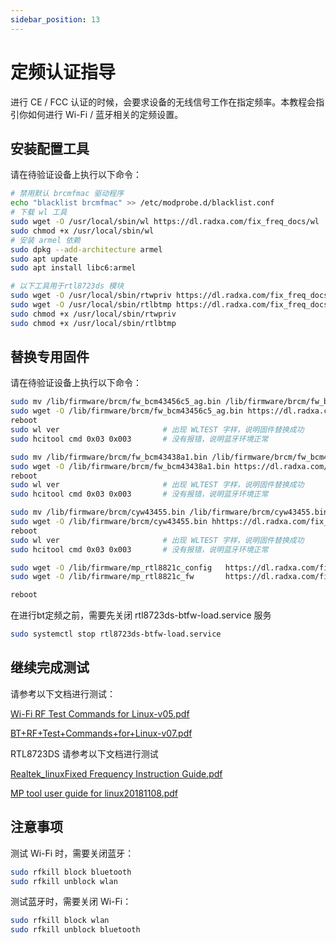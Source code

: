 ```yaml
---
sidebar_position: 13
---
```


# 定频认证指导

进行 CE / FCC 认证的时候，会要求设备的无线信号工作在指定频率。本教程会指引你如何进行 Wi-Fi / 蓝牙相关的定频设置。

## 安装配置工具

请在待验证设备上执行以下命令：

```bash
# 禁用默认 brcmfmac 驱动程序
echo "blacklist brcmfmac" >> /etc/modprobe.d/blacklist.conf
# 下载 wl 工具
sudo wget -O /usr/local/sbin/wl https://dl.radxa.com/fix_freq_docs/wl
sudo chmod +x /usr/local/sbin/wl
# 安装 armel 依赖
sudo dpkg --add-architecture armel
sudo apt update
sudo apt install libc6:armel

# 以下工具用于rtl8723ds 模块
sudo wget -O /usr/local/sbin/rtwpriv https://dl.radxa.com/fix_freq_docs/rtwpriv
sudo wget -O /usr/local/sbin/rtlbtmp https://dl.radxa.com/fix_freq_docs/rtlbtmp
sudo chmod +x /usr/local/sbin/rtwpriv
sudo chmod +x /usr/local/sbin/rtlbtmp
```

## 替换专用固件

请在待验证设备上执行以下命令：

<Tabs groupId="module" queryString>
<TabItem value="ap6256" label="AP6256" default>

```bash
sudo mv /lib/firmware/brcm/fw_bcm43456c5_ag.bin /lib/firmware/brcm/fw_bcm43456c5_ag.bin.bak
sudo wget -O /lib/firmware/brcm/fw_bcm43456c5_ag.bin https://dl.radxa.com/fix_freq_docs/ap6256/fw_bcm43456c5_ag_mfg.bin
reboot
sudo wl ver                       # 出现 WLTEST 字样，说明固件替换成功
sudo hcitool cmd 0x03 0x003       # 没有报错，说明蓝牙环境正常
```

</TabItem>

<TabItem value="ap6212" label="AP6212">

```bash
sudo mv /lib/firmware/brcm/fw_bcm43438a1.bin /lib/firmware/brcm/fw_bcm43438a1.bin.bak
sudo wget -O /lib/firmware/brcm/fw_bcm43438a1.bin https://dl.radxa.com/fix_freq_docs/ap6212/fw_bcm43438a1_mfg.bin
reboot
sudo wl ver                       # 出现 WLTEST 字样，说明固件替换成功
sudo hcitool cmd 0x03 0x003       # 没有报错，说明蓝牙环境正常
```

</TabItem>

<TabItem value="cm256" label="AW-CM256SM">

```bash
sudo mv /lib/firmware/brcm/cyw43455.bin /lib/firmware/brcm/cyw43455.bin.bak
sudo wget -O /lib/firmware/brcm/cyw43455.bin hhttps://dl.radxa.com/fix_freq_docs/cm256/cyw43455-mfgtest-7.45.100.18.bin
reboot
sudo wl ver                       # 出现 WLTEST 字样，说明固件替换成功
sudo hcitool cmd 0x03 0x003       # 没有报错，说明蓝牙环境正常
```

</TabItem>

<TabItem value="rtl8723ds" label="RTL8723DS">

```bash
sudo wget -O /lib/firmware/mp_rtl8821c_config   https://dl.radxa.com/fix_freq_docs/rtl87123ds/mp_rtl8723ds_config
sudo wget -O /lib/firmware/mp_rtl8821c_fw       https://dl.radxa.com/fix_freq_docs/rtl87123ds/mp_rtl8723d_fw

reboot
```

在进行bt定频之前，需要先关闭 rtl8723ds-btfw-load.service 服务

```bash
sudo systemctl stop rtl8723ds-btfw-load.service
```

</TabItem>

</Tabs>

## 继续完成测试

请参考以下文档进行测试：

[Wi-Fi RF Test Commands for Linux-v05.pdf](https://dl.radxa.com/fix_freq_docs/Wi-Fi+RF+Test+Commands+for+Linux_BCM4339-v05.pdf)

[BT+RF+Test+Commands+for+Linux-v07.pdf](https://dl.radxa.com/fix_freq_docs/BT+RF+Test+Commands+for+Linux-v07.pdf)

RTL8723DS 请参考以下文档进行测试

[Realtek_linuxFixed Frequency Instruction Guide.pdf](https://dl.radxa.com/fix_freq_docs/Realtek_linuxFixed-Frequency-Instruction-Guide.pdf)

[MP tool user guide for linux20181108.pdf](https://dl.radxa.com/fix_freq_docs/MP-tool-user-guide-for-linux20181108.pdf)

## 注意事项

测试 Wi-Fi 时，需要关闭蓝牙：

```bash
sudo rfkill block bluetooth
sudo rfkill unblock wlan
```

测试蓝牙时，需要关闭 Wi-Fi：

```bash
sudo rfkill block wlan
sudo rfkill unblock bluetooth
```
